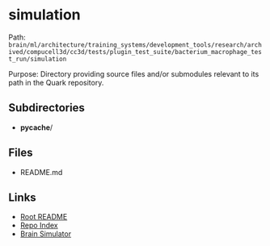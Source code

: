# simulation

Path: `brain/ml/architecture/training_systems/development_tools/research/archived/compucell3d/cc3d/tests/plugin_test_suite/bacterium_macrophage_test_run/simulation`

Purpose: Directory providing source files and/or submodules relevant to its path in the Quark repository.

## Subdirectories
- __pycache__/

## Files
- README.md

## Links
- [Root README](../../../../../../../../../../../../README.md)
- [Repo Index](../../../../../../../../../../../../repo_index.json)
- [Brain Simulator](../../../../../../../../../../../../brain/architecture/brain_simulator.py)
